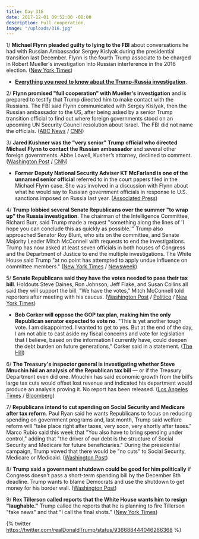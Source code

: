 ```yaml
---
title: Day 316
date: 2017-12-01 09:52:00 -08:00
description: Full cooperation.
image: "/uploads/316.jpg"
---
```


1/ **Michael Flynn pleaded guilty to lying to the FBI** about conversations he had with Russian Ambassador Sergey Kislyak during the presidential transition last December. Flynn is the fourth Trump associate to be charged in Robert Mueller's investigation into Russian interference in the 2016 election. ([New York Times](https://www.nytimes.com/2017/12/01/us/politics/michael-flynn-guilty-russia-investigation.html))

* **[Everything you need to know about the Trump-Russia investigation](https://whatthefuckjusthappenedtoday.com/trump-russia-investigation/)**.

2/ **Flynn promised "full cooperation" with Mueller's investigation** and is prepared to testify that Trump directed him to make contact with the Russians. The FBI said Flynn communicated with Sergey Kislyak, then the Russian ambassador to the US, after being asked by a senior Trump transition official to find out where foreign governments stood on an upcoming UN Security Council resolution about Israel. The FBI did not name the officials. ([ABC News](http://abcnews.go.com/Politics/michael-flynn-charged-making-false-statements-fbi-documents/story?id=50849354) / [CNN](https://www.cnn.com/2017/12/01/politics/michael-flynn-charged/index.html))

3/ **Jared Kushner was the "very senior" Trump official who directed Michael Flynn to contact the Russian ambassador** and several other foreign governments. Abbe Lowell, Kusher’s attorney, declined to comment. ([Washington Post](https://www.washingtonpost.com/politics/michael-flynn-charged-with-making-false-statement-to-the-fbi/2017/12/01/e03a6c48-d6a2-11e7-9461-ba77d604373d_story.html) / [CNN](https://www.cnn.com/2017/12/01/politics/jared-kushner-michael-flynn-russia/index.html))

* **Former Deputy National Security Adviser KT McFarland is one of the unnamed senior official** referred to in the court papers filed in the Michael Flynn case. She was involved in a discussion with Flynn about what he would say to Russian government officials in response to U.S. sanctions imposed on Russia last year. ([Associated Press](https://apnews.com/99bb8f75c5514af8b7e5ec77ea4f6f68/The-Latest:-AP-sources-link-KT-McFarland-to-Flynn-papers))

4/ **Trump lobbied several Senate Republicans over the summer "to wrap up" the Russia investigation**. The chairman of the Intelligence Committee, Richard Burr, said Trump made a request "something along the lines of 'I hope you can conclude this as quickly as possible.'" Trump also approached Senator Roy Blunt, who sits on the committee, and Senate Majority Leader Mitch McConnell with requests to end the investigations. Trump has now asked at least seven officials in both houses of Congress and the Department of Justice to end the multiple investigations. The White House said Trump "at no point has attempted to apply undue influence on committee members." ([New York Times](https://www.nytimes.com/2017/11/30/us/politics/trump-russia-senate-intel.html) / [Newsweek](http://www.newsweek.com/trump-has-now-urged-seven-officials-help-end-russia-probes-728072))

5/ **Senate Republicans said they have the votes needed to pass their tax bill**. Holdouts Steve Daines, Ron Johnson, Jeff Flake, and Susan Collins all said they will support the bill. "We have the votes," Mitch McConnell told reporters after meeting with his caucus. ([Washington Post](https://www.washingtonpost.com/business/economy/johnson-to-back-senate-tax-bill-putting-gop-leaders-close-to-securing-passage/2017/12/01/0226ff98-d6a2-11e7-b62d-d9345ced896d_story.html) / [Politico](https://www.politico.com/story/2017/12/01/tax-bill-2017-senate-republicans-274453) / [New York Times](https://www.nytimes.com/2017/12/01/us/politics/senate-tax-bill-debate-vote.html))

* **Bob Corker will oppose the GOP tax plan, making him the only Republican senator expected to vote no**. "This is yet another tough vote. I am disappointed. I wanted to get to yes. But at the end of the day, I am not able to cast aside my fiscal concerns and vote for legislation that I believe, based on the information I currently have, could deepen the debt burden on future generations," Corker said in a statement. ([The Hill](http://thehill.com/homenews/senate/362850-corker-to-vote-no-on-gop-tax-bill))

6/ **The Treasury's inspector general is investigating whether Steve Mnuchin hid an analysis of the Republican tax bill** — or if the Treasury Department even did one. Mnuchin has said economic growth from the bill’s large tax cuts would offset lost revenue and indicated his department would produce an analysis proving it. No report has been released. ([Los Angeles Times](http://www.latimes.com/politics/washington/la-na-pol-essential-washington-updates-inspector-general-launches-inquiry-into-1512084180-htmlstory.html) / [Bloomberg](https://www.bloomberg.com/news/articles/2017-11-30/treasury-watchdog-probes-missing-analysis-of-gop-tax-proposal))

7/ **Republicans intend to cut spending on Social Security and Medicare after tax reform**. Paul Ryan said he wants Republicans to focus on reducing spending on government programs and, last month, Trump said welfare reform will "take place right after taxes, very soon, very shortly after taxes." Marco Rubio said this week that "You also have to bring spending under control," adding that "the driver of our debt is the structure of Social Security and Medicare for future beneficiaries." During the presidential campaign, Trump vowed that there would be "no cuts" to Social Security, Medicare or Medicaid. ([Washington Post](https://www.washingtonpost.com/news/wonk/wp/2017/12/01/gop-eyes-post-tax-cut-changes-to-welfare-medicare-and-social-security/))

8/ **Trump said a government shutdown could be good for him politically** if Congress doesn't pass a short-term spending bill by the December 8th deadline. Trump wants to blame Democrats and use the shutdown to get money for his border wall. ([Washington Post](https://www.washingtonpost.com/politics/trump-tells-confidants-that-a-government-shutdown-might-be-good-for-him/2017/11/30/e5328328-d5f5-11e7-a986-d0a9770d9a3e_story.html))

9/ **Rex Tillerson called reports that the White House wants him to resign "laughable."** Trump called the reports that he is planning to fire Tillerson "fake news" and that "I call the final shots." ([New York Times](https://www.nytimes.com/2017/12/01/us/politics/tillerson-state-departure-reports-laughable.html))

{% twitter https://twitter.com/realDonaldTrump/status/936688444046266368 %}